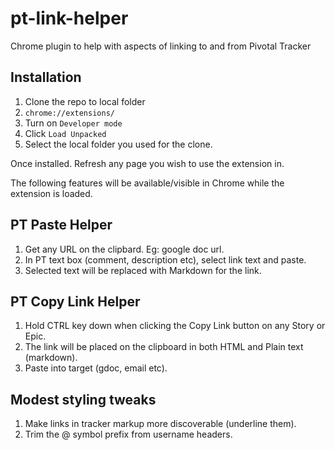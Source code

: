# pt-link-helper
Chrome plugin to help with aspects of linking to and from Pivotal Tracker

## Installation
1. Clone the repo to local folder
2. `chrome://extensions/`
3. Turn on `Developer mode`
4. Click `Load Unpacked`
5. Select the local folder you used for the clone.

Once installed. Refresh any page you wish to use the extension in. 

The following features will be available/visible in Chrome while the extension is loaded.

## PT Paste Helper
1. Get any URL on the clipbard. Eg: google doc url.
2. In PT text box (comment, description etc), select link text and paste.
3. Selected text will be replaced with Markdown for the link.

## PT Copy Link Helper
1. Hold CTRL key down when clicking the Copy Link button on any Story or Epic.
2. The link will be placed on the clipboard in both HTML and Plain text (markdown).
3. Paste into target (gdoc, email etc).

## Modest styling tweaks
1. Make links in tracker markup more discoverable (underline them).
2. Trim the @ symbol prefix from username headers.
